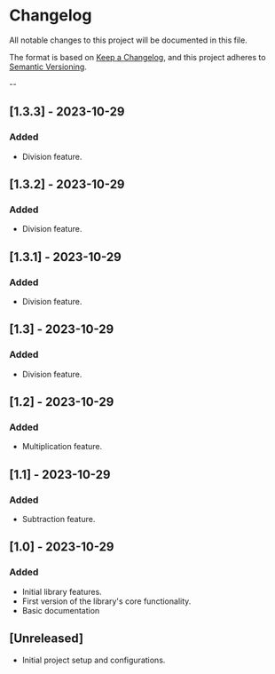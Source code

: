 # Changelog

All notable changes to this project will be documented in this file.

The format is based on [Keep a Changelog](https://keepachangelog.com/en/1.0.0/),
and this project adheres to [Semantic Versioning](https://semver.org/spec/v2.0.0.html).

--
## [1.3.3] - 2023-10-29

### Added

- Division feature.

## [1.3.2] - 2023-10-29

### Added

- Division feature.

## [1.3.1] - 2023-10-29

### Added

- Division feature.

## [1.3] - 2023-10-29

### Added

- Division feature.

## [1.2] - 2023-10-29

### Added

- Multiplication feature.

## [1.1] - 2023-10-29

### Added

- Subtraction feature.

## [1.0] - 2023-10-29

### Added

- Initial library features.
- First version of the library's core functionality.
- Basic documentation

## [Unreleased]

- Initial project setup and configurations.
